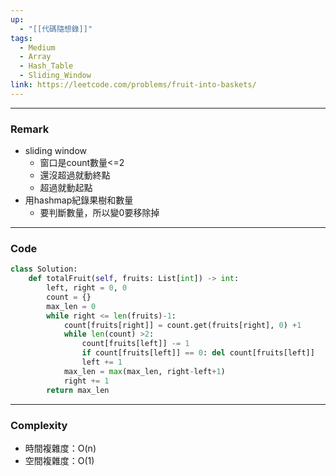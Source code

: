 ```yaml
---
up:
  - "[[代碼隨想錄]]"
tags:
  - Medium
  - Array
  - Hash_Table
  - Sliding_Window
link: https://leetcode.com/problems/fruit-into-baskets/
---
```

---
### Remark
- sliding window
	- 窗口是count數量<=2
	- 還沒超過就動終點
	- 超過就動起點
- 用hashmap紀錄果樹和數量
	- 要判斷數量，所以變0要移除掉
---
### Code
```python
class Solution:
    def totalFruit(self, fruits: List[int]) -> int:
        left, right = 0, 0
        count = {}
        max_len = 0
        while right <= len(fruits)-1:
            count[fruits[right]] = count.get(fruits[right], 0) +1
            while len(count) >2:
                count[fruits[left]] -= 1
                if count[fruits[left]] == 0: del count[fruits[left]]
                left += 1
            max_len = max(max_len, right-left+1)
            right += 1
        return max_len
```
---
### Complexity
- 時間複雜度：O(n)
- 空間複雜度：O(1)
